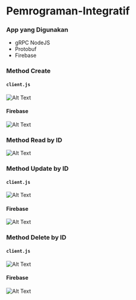 # Pemrograman-Integratif
### App yang Digunakan
- gRPC NodeJS
- Protobuf
- Firebase

### Method Create
#### ```client.js```
![Alt Text](https://i.ibb.co/g9L6gyC/create-js.jpg)
#### Firebase
![Alt Text](https://i.ibb.co/bQn7rP4/create-firebase.jpg)

### Method Read by ID
![Alt Text](https://i.ibb.co/Jpqw535/read-js.jpg)

### Method Update by ID
#### ```client.js```
![Alt Text](https://i.ibb.co/5vtCJwS/update-js.jpg)
#### Firebase
![Alt Text](https://i.ibb.co/p2jhrkq/update-firebase.jpg)

### Method Delete by ID
#### ```client.js```
![Alt Text](https://i.ibb.co/R7ZWyx6/delete-js.jpg)
#### Firebase
![Alt Text](https://i.ibb.co/yS7pMrY/delete-firebase.jpg)
